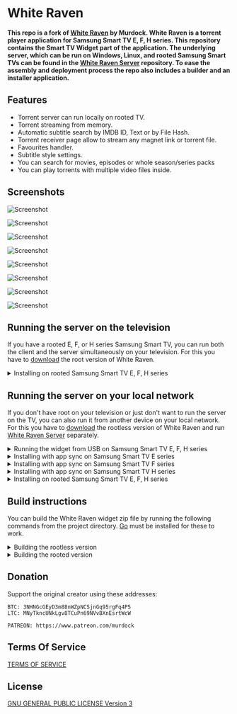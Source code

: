 # White Raven

**This repo is a fork of [White Raven](https://github.com/silentmurdock/whiteraven) by Murdock. White Raven is a torrent player application for Samsung Smart TV E, F, H series. This repository contains the Smart TV Widget part of the application. The underlying server, which can be run on Windows, Linux, and rooted Samsung Smart TVs can be found in the [White Raven Server](https://github.com/nyakaspeter/White-Raven-Server) repository. To ease the assembly and deployment process the repo also includes a builder and an installer application.**

## Features

- Torrent server can run locally on rooted TV.
- Torrent streaming from memory.
- Automatic subtitle search by IMDB ID, Text or by File Hash.
- Torrent receiver page allow to stream any magnet link or torrent file.
- Favourites handler.
- Subtitle style settings.
- You can search for movies, episodes or whole season/series packs
- You can play torrents with multiple video files inside.

## Screenshots

![Screenshot](https://camo.githubusercontent.com/5685604ee5dc9b71d25c417e2b9eb4bdbce62292853616af1e1727ba68672db9/68747470733a2f2f692e6962622e636f2f7234673451346a2f747673686f77732e6a7067)

![Screenshot](https://camo.githubusercontent.com/ebcae33f28aa5d66416fd6642ed1111baeaafcd07c41ae2d89a75cd752267a69/68747470733a2f2f692e6962622e636f2f316e4e524374422f696e747673686f772e6a7067)

![Screenshot](https://camo.githubusercontent.com/b0cc589071750fd810e06467b31b9d3d15d152203993a2cb995469cfee6f3e4e/68747470733a2f2f692e6962622e636f2f6638624d5768362f747673686f777375627469746c652e6a7067)

![Screenshot](https://camo.githubusercontent.com/1515d18a46aeed1af351c1469c7b09da4838cb65d45438b0d2fe15a011277d61/68747470733a2f2f692e6962622e636f2f50574e5a7632432f6d6f766965732e6a7067)

![Screenshot](https://camo.githubusercontent.com/c96f920145ba15b4a248f0cad82c04aa55a4aafba6b5efc67ecd730c45225b47/68747470733a2f2f692e6962622e636f2f5a534c583243682f686f7374736d656e752e6a7067)

![Screenshot](https://camo.githubusercontent.com/8e4e07f5a3563f27b5259214be53fdefef5291460b8426d8404408fb5a6d1558/68747470733a2f2f692e6962622e636f2f32644c786a56662f696e646f776e6c6f6164322e6a7067)

![Screenshot](https://camo.githubusercontent.com/9331e8ded6b2914226f9da722cc2b9f7a7b07823468ae3cecd7953b786c61db3/68747470733a2f2f692e6962622e636f2f52516d764b51792f6d6f7669657375627469746c652e6a7067)

![Screenshot](https://camo.githubusercontent.com/3cc130756ebb28b2f934c412a28b98d5e59cb4f94760a6c4324e895a024231f9/68747470733a2f2f692e6962622e636f2f6e3150363350372f696e73657474696e67732e6a7067)

## Running the server on the television

If you have a rooted E, F, or H series Samsung Smart TV, you can run both the client and the server simultaneously on your television. For this you have to [download](https://github.com/nyakaspeter/whiteraven/releases) the root version of White Raven.

<details>
<summary>Installing on rooted Samsung Smart TV E, F, H series</summary>

1. Connect to your television over FTP/SFTP.
2. Create a folder named as `WhiteRaven` (case sensitive!) inside the `/mtd_rwcommon/widgets/user` directory.
3. Extract the contents of the downloaded zip file to this directory.
4. If you want to use the Jackett provider or tweak server settings, modify `server.init` inside the `server` directory. See the [documentation](https://github.com/nyakaspeter/White-Raven-Server/blob/master/README.md#command-line-arguments) for launch arguments.
5. Reboot your television.
6. After reboot White Raven should show up in the apps section.

</details>

## Running the server on your local network

If you don't have root on your television or just don't want to run the server on the TV, you can also run it from another device on your local network. For this you have to [download](https://github.com/nyakaspeter/whiteraven/releases) the rootless version of White Raven and run [White Raven Server](https://github.com/nyakaspeter/White-Raven-Server) separately.

<details>
<summary>Running the widget from USB on Samsung Smart TV E, F, H series</summary>

1. Grab a FAT32 formatted USB stick and create a folder named as `WhiteRaven` in it's root
2. Extract the contents of the downloaded White Raven rootless zip file to this directory.
3. Plug the pendrive into your television.
4. White Raven should show up in the apps section. The pendrive has to be plugged in while using the app.

</details>

<details>
<summary>Installing with app sync on Samsung Smart TV E series</summary>
TODO
</details>

<details>
<summary>Installing with app sync on Samsung Smart TV F series</summary>
TODO
</details>

<details>
<summary>Installing with app sync on Samsung Smart TV H series</summary>
TODO
</details>

<details>
<summary>Installing on rooted Samsung Smart TV E, F, H series</summary>

1. Connect to your television over FTP/SFTP.
2. Create a folder named as `WhiteRaven` (case sensitive!) inside the `/mtd_rwcommon/widgets/user` directory.
3. Extract the contents of the downloaded zip file to this directory.
4. Reboot your television.
5. After reboot White Raven should show up in the apps section.

</details>

## Build instructions

You can build the White Raven widget zip file by running the following commands from the project directory. [Go](https://golang.org/) must be installed for these to work.

<details>
<summary>Building the rootless version</summary>

```
go run build.go rootless
```

</details>

<details>
<summary>Building the rooted version</summary>

First you have to [download](https://github.com/nyakaspeter/White-Raven-Server/releases) or [build](https://github.com/nyakaspeter/White-Raven-Server#build-instructions) the ARM version server binary and place it in the project directory, then run:
```
go run build.go rooted -serverfile="wrserver"
```

</details>

## Donation
Support the original creator using these addresses:
```
BTC: 3NHNGcGEyD3m88nWZpNCSjnGq95rgFq4P5
LTC: MNyTkncUNkLgv8TCuPn69NVvBXnEsrtWcW
```
```
PATREON: https://www.patreon.com/murdock
```

## Terms Of Service
[TERMS OF SERVICE](TOS)

## License
[GNU GENERAL PUBLIC LICENSE Version 3](LICENSE)